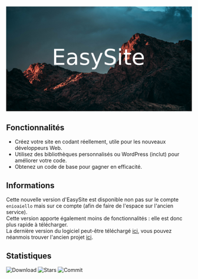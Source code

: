 ![Bannière EasySite](assets/img/banner.png)
## Fonctionnalités
- Créez votre site en codant réellement, utile pour les nouveaux développeurs Web.
- Utilisez des bibliothèques personnalisés ou WordPress (inclut) pour améliorer votre code.
- Obtenez un code de base pour gagner en efficacité.
## Informations
Cette nouvelle version d'EasySite est disponible non pas sur le compte `enioaiello` mais sur ce compte (afin de faire de l'espace sur l'ancien service).\
Cette version apporte également moins de fonctionnalités : elle est donc plus rapide à télécharger.\
La dernière version du logiciel peut-être téléchargé [ici](https://github.com/thetruefrag/EasySite/releases/latest), vous pouvez néanmois trouver l'ancien projet [ici](https://enioaiello.github.io/EasySite).
## Statistiques
![Download](https://img.shields.io/github/downloads/thetruefrag/EasySite/total.svg) ![Stars](https://img.shields.io/github/stars/thetruefrag/EasySite.svg) ![Commit](https://img.shields.io/github/last-commit/thetruefrag/EasySite.svg)
